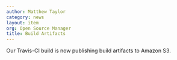```yaml
---
author: Matthew Taylor
category: news
layout: item
org: Open Source Manager
title: Build Artifacts
---
```


Our Travis-CI build is now publishing build artifacts to Amazon S3.
